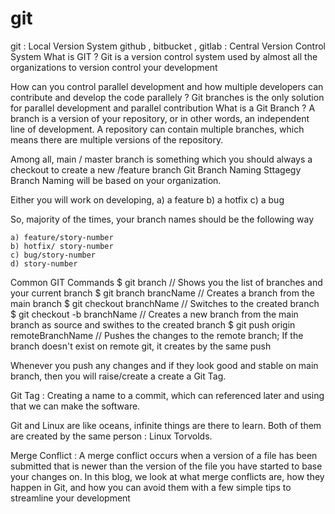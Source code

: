 # git

git : Local Version System
github , bitbucket , gitlab : Central Version Control System
What is GIT ?
Git is a version control system used by almost all the organizations to version control your development 

How can you control parallel development and how multiple developers can contribute and develop the code parallely ?
Git branches is the only solution for parallel development and parallel contribution
What is a Git Branch ?
A branch is a version of your repository, or in other words, an independent line of development. A repository can contain multiple branches, which means there are multiple versions of the repository.

Among all, main / master branch is something which you should always a checkout to create a new /feature branch
Git Branch Naming Sttagegy
Branch Naming will be based on your organization.

Either you will work on developing,
    a) a feature 
    b) a hotfix
    c) a bug

So, majority of the times, your branch names should be the following way

    a) feature/story-number 
    b) hotfix/ story-number 
    c) bug/story-number
    d) story-number

Common GIT Commands
$ git branch                                       // Shows you the list of branches and your current branch
$ git branch brancName                             // Creates a branch from the main branch 
$ git checkout branchName                          // Switches to the created branch
$ git checkout -b branchName                       // Creates a new branch from the main branch as source and swithes to the created branch
$ git push origin remoteBranchName                 // Pushes the changes to the remote branch; If the branch doesn't exist on remote git, it creates by the same push   

Whenever you push any changes and if they look good and stable on main branch, then you will raise/create a create a Git Tag.

Git Tag : Creating a name to a commit, which can referenced later and using that we can make the software.

Git and Linux are like oceans, infinite things are there to learn. Both of them are created by the same person : Linux Torvolds.

Merge Conflict :
A merge conflict occurs when a version of a file has been submitted that is newer than the version of the file you have started to base your changes on. In this blog, we look at what merge conflicts are, how they happen in Git, and how you can avoid them with a few simple tips to streamline your development
